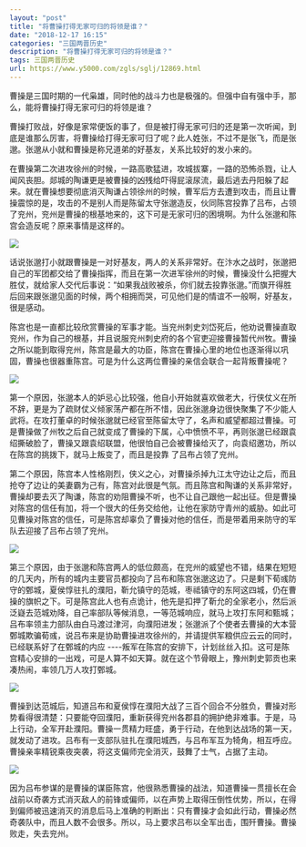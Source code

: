 ```yaml
---
layout: "post"
title: "将曹操打得无家可归的将领是谁？"
date: "2018-12-17 16:15"
categories: "三国两晋历史"
description: "将曹操打得无家可归的将领是谁？"
tags: 三国两晋历史
url: https://www.y5000.com/zgls/sglj/12869.html
---
```






曹操是三国时期的一代枭雄，同时他的战斗力也是极强的。但强中自有强中手，那么，能将曹操打得无家可归的将领是谁？

曹操打败战，好像是家常便饭的事了，但是被打得无家可归的还是第一次听闻，到底是谁那么厉害，将曹操给打得无家可归了呢？此人姓张，不过不是张飞，而是张邈。张邈从小就和曹操是称兄道弟的好基友，关系比较好的发小来的。

在曹操第二次进攻徐州的时候，一路高歌猛进，攻城拔寨，一路的恐怖杀戮，让人闻风丧胆。郯城的陶谦更是被曹操的凶残给吓得屁滚尿流，最后逃去丹阳躲了起来。就在曹操想要彻底消灭陶谦占领徐州的时候，曹军后方去遭到攻击，而且让曹操震惊的是，攻击的不是别人而是陈留太守张邈造反，伙同陈宫投靠了吕布，占领了兖州，兖州是曹操的根基地来的，这下可是无家可归的困境啊。为什么张邈和陈宫会造反呢？原来事情是这样的。

![](https://img.y5000.com/uploads/allimg/170209/1405021251-0.jpg)

话说张邈打小就跟曹操是一对好基友，两人的关系非常好。在汴水之战时，张邈把自己的军团都交给了曹操指挥，而且在第一次进军徐州的时候，曹操没什么把握大胜仗，就给家人交代后事说：“如果我战败被杀，你们就去投靠张邈。”而旗开得胜后回来跟张邈见面的时候，两个相拥而哭，可见他们是的情谊不一般啊，好基友，很是感动。

陈宫也是一直都比较欣赏曹操的军事才能。当兖州刺史刘岱死后，他劝说曹操直取兖州，作为自己的根基，并且说服兖州刺史府的各个官吏迎接曹操暂代州牧。曹操之所以能到取得兖州，陈宫是最大的功臣，陈宫在曹操心里的地位也逐渐得以巩固，曹操也很器重陈宫。可是为什么这两位曹操的亲信会联合一起背叛曹操呢？

![](https://img.y5000.com/uploads/allimg/170209/14050243B-1.jpg)

第一个原因，张邈本人的妒忌心比较强，他自小开始就喜欢做老大，行侠仗义在所不辞，更是为了疏财仗义倾家荡产都在所不惜，因此张邈身边很快聚集了不少能人武将。在攻打董卓的时候张邈就已经官至陈留太守了，名声和威望都超过曹操。可是曹操做了州牧之后自己就变成了曹操的下属，心中愤愤不平，再则张邈已经跟袁绍撕破脸了，曹操又跟袁绍联盟，他很怕自己会被曹操给灭了，向袁绍邀功，所以在陈宫的挑拨下，就马上叛变了，而且是投靠
了吕布占领了兖州。

第二个原因，陈宫本人性格刚烈，侠义之心，对曹操杀掉九江太守边让之后，而且抢夺了边让的美妻霸为己有，陈宫对此很是气氛。而且陈宫和陶谦的关系非常好，曹操却要去灭了陶谦，陈宫的劝阻曹操不听，也不让自己跟他一起出征。但是曹操对陈宫的信任有加，将一个很大的任务交给他，让他在家防守青州的威胁。如此可见曹操对陈宫的信任，可是陈宫却辜负了曹操对他的信任，而是带着用来防守的军队去迎接了吕布占领了兖州。

![](https://img.y5000.com/uploads/allimg/170209/1405022122-2.jpg)

第三个原因，由于张邈和陈宫两人的低位颇高，在兖州的威望也不错，结果在短短的几天内，所有的城内主要官员都投向了吕布和陈宫张邈这边了。只是剩下荀彧防守的鄄城，夏侯惇驻扎的濮阳，靳允镇守的范城，枣祗镇守的东阿这四城，仍在曹操的旗帜之下。可是陈宫此人也有点诡计，他先是扣押了靳允的全家老小，然后派泛嶷去范城劝降，自己率部队等候消息，一等范城响应，就马上攻打东阿和甄城；吕布率领主力部队由白马渡过津河，向濮阳进发；张邈派了个使者去曹操的大本营鄄城欺骗荀彧，说吕布来是协助曹操进攻徐州的，并请提供军粮供应云云的同时，已经联系好了在鄄城的内应
----叛军在陈宫的安排下，计划丝丝入扣。这可是陈宫精心安排的一出戏，可是人算不如天算。就在这个节骨眼上，豫州刺史郭贡也来凑热闹，率领几万人攻打鄄城。

![](https://img.y5000.com/uploads/allimg/170209/1405024K7-3.jpg)

曹操到达范城后，知道吕布和夏侯惇在濮阳大战了三百个回合不分胜负，曹操对形势看得很清楚：只要能夺回濮阳，重新获得兖州各郡县的拥护绝非难事。于是，马上行动，全军开赴濮阳。曹操一贯精力旺盛，勇于行动，在他到达战场的第一天，就发动了进攻。吕布有一支部队驻扎在濮阳城西，与吕布军互为犄角，相互呼应。曹操亲率精锐乘夜突袭，将这支偏师完全消灭，鼓舞了士气，占据了主动。

![](https://img.y5000.com/uploads/allimg/170209/1405022305-4.jpg)

因为吕布参谋的是曹操的谋臣陈宫，他很熟悉曹操的战法，知道曹操一贯擅长在会战前以奇袭方式消灭敌人的前锋或偏师，以在声势上取得压倒性优势，所以，在得到偏师被迅速消灭的消息后马上准确的判断出：只有曹操才会如此行动，曹操必然奇袭队中，而且人数不会很多。所以，马上要求吕布以全军出击，围歼曹操。曹操败走，失去兖州。
